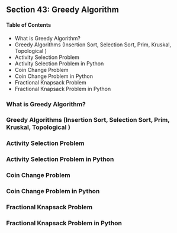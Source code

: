 ## Section 43: Greedy Algorithm

#### Table of Contents
- What is Greedy Algorithm?
- Greedy Algorithms (Insertion Sort, Selection Sort, Prim, Kruskal, Topological )
- Activity Selection Problem
- Activity Selection Problem in Python
- Coin Change Problem
- Coin Change Problem in Python
- Fractional Knapsack Problem
- Fractional Knapsack Problem in Python


### What is Greedy Algorithm?


### Greedy Algorithms (Insertion Sort, Selection Sort, Prim, Kruskal, Topological )


### Activity Selection Problem


### Activity Selection Problem in Python


### Coin Change Problem


### Coin Change Problem in Python


### Fractional Knapsack Problem


### Fractional Knapsack Problem in Python

